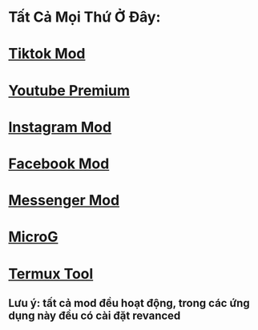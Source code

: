 
# Tất Cả Mọi Thứ Ở Đây: 

# [Tiktok Mod](https://github.com/manhokok/ytb-premium/releases/download/Final/tiktok-mod.apk)

# [Youtube Premium](https://github.com/manhokok/ytb-premium/releases/download/Final/Youtube.Old.mod.lite.apk)

# [Instagram Mod](https://github.com/manhokok/ytb-premium/releases/download/Final/Instagram.mod.apk)

# [Facebook Mod](https://github.com/manhokok/ytb-premium/releases/download/Final/Facebook.mod.apk)

# [Messenger Mod](https://github.com/manhokok/ytb-premium/releases/download/Final/Messenger.mod.apk)

# [MicroG](https://github.com/manhokok/ytb-premium/releases/download/Stable19.45.38/MicroG.apk)

# [Termux Tool](https://github.com/manhokok/ToolSdcard/)

## Lưu ý: tất cả mod đều hoạt động, trong các ứng dụng này đều có cài đặt revanced

